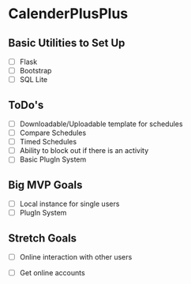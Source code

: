 # CalenderPlusPlus

## Basic Utilities to Set Up
- [ ] Flask
- [ ] Bootstrap
- [ ] SQL Lite 

## ToDo's
- [ ] Downloadable/Uploadable template for schedules
- [ ] Compare Schedules
- [ ] Timed Schedules
- [ ] Ability to block out if there is an activity 
- [ ] Basic PlugIn System

## Big MVP Goals
- [ ] Local instance for single users
- [ ] PlugIn System

## Stretch Goals
- [ ] Online interaction with other users
- [ ] Get online accounts



